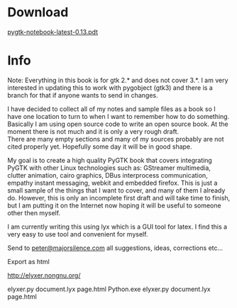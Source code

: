 # Download
[pygtk-notebook-latest-0.13.pdt](http://files.majorsilence.com/pygtkbook/pygtk-notebook-latest-0.13.pdf)

# Info
Note: Everything in this book is for gtk 2.* and does not cover 3.*.  I am very interested in updating this
to work with pygobject (gtk3) and there is a branch for that if anyone wants to send in changes.

I have decided to collect all of my notes and sample files as a book so I have one location to 
turn to when I want to remember how to do something.  Basically I am using open source code to 
write an open source book.  At the moment there is not much and it is only a very rough draft.  
There are many empty sections and many of my sources probably are not cited properly yet. 
Hopefully some day it will be in good shape.

My goal is to create a high quality PyGTK book that covers integrating PyGTK with other Linux 
technologies such as: GStreamer multimedia, clutter animation, cairo graphics, DBus interprocess 
communication, empathy instant messaging, webkit and embedded firefox.  This is just a small sample 
of the things that I want to cover, and many of them I already do.  However, this is only an 
incomplete first draft and will take time to finish, but I am putting it on the Internet now hoping it will be useful to someone other then myself.

I am currently writing this using lyx which is a GUI tool for latex.  I find this a very easy to use tool and convenient for myself. 

Send to peter@majorsilence.com all suggestions, ideas, corrections etc...


Export as html

http://elyxer.nongnu.org/

elyxer.py document.lyx page.html
Python.exe elyxer.py document.lyx page.html



